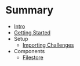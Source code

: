 # Summary

- [Intro](./intro.md)
- [Getting Started](./getting-started.md)
- Setup
  - [Importing Challenges](./challenge-import.md)
- Components
  - [Filestore](./filestore.md)

